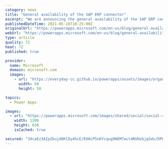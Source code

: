 ```yaml
---
category: news
title: "General availability of the SAP ERP connector"
excerpt: "We are announcing the general availability of the SAP ERP connector for Power Apps and Power Automate. We also plan to release an ODATA connector as well."
publishedDateTime: 2021-05-18T10:25:00Z
originalUrl: "https://powerapps.microsoft.com/en-us/blog/general-availability-of-the-sap-erp-connector/"
webUrl: "https://powerapps.microsoft.com/en-us/blog/general-availability-of-the-sap-erp-connector/"
type: article
quality: 72
heat: 72
published: true

provider:
  name: Microsoft
  domain: microsoft.com
  images:
    - url: "https://everyday-cc.github.io/powerapps/assets/images/organizations/microsoft.com-50x50.jpg"
      width: 50
      height: 50

topics:
  - Power Apps

images:
  - url: "https://powerapps.microsoft.com/images/shared/social/social-share-post-ignite.png"
    width: 1200
    height: 630
    isCached: true

secured: "34caEz3AIpZkujd8KlDy4hcE/E60cP5nKYcqug9NEM7wct4RUHzbjgSdx/DPH2BMlaFurz9FAFhEuRgDoOImG1O0IObGVqxIocEl9JFQgIAmuQ03Cuyj1Py7UgpbgczSy0+CXFgl3whbkAj8GOP5KQOi+599KOhbaFHJue31QhEIZ+19h1ZLv0Ae2nTe5xMvObH1i9NZaAdvUGv0siYp+B/1Uqks2H9Z6LJVg9MgZka1JwAqCVfvtWgCUTwbQIh3R2BkQtljJ4OeVvQ8hF9hhaUzoSY04uMA9ye0fwbF+00Oqd2B6+fdZzpyVmgZy9Nupg1ABp0ra9lgPMKeZPqp1YVSQMbUD/btzx9A9nXdkIk=;qMHjKRTPmUGxEa48VQzPDA=="
---
```


